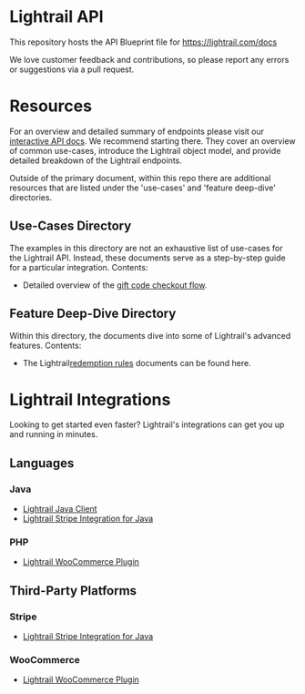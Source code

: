 # Lightrail API

This repository hosts the API Blueprint file for https://lightrail.com/docs

We love customer feedback and contributions, so please report any errors or suggestions via a pull request.

# Resources

For an overview and detailed summary of endpoints please visit our <a target="_blank" href="www.lightrail.com/docs">interactive API docs</a>. We recommend starting there.
They cover an overview of common use-cases, introduce the Lightrail object model, and provide detailed breakdown of the Lightrail endpoints. 
  
Outside of the primary document, within this repo there are additional resources that are listed under the 'use-cases' and 'feature deep-dive' directories. 

## Use-Cases Directory
The examples in this directory are not an exhaustive list of use-cases for the Lightrail API. 
Instead, these documents serve as a step-by-step guide for a particular integration. Contents:
- Detailed overview of the [gift code checkout flow](/use-cases/giftcode-checkout.md).
    
## Feature Deep-Dive Directory
Within this directory, the documents dive into some of Lightrail's advanced features. Contents: 
- The Lightrail[redemption rules](/feature%20deep-dive/RedemptionRules.md) documents can be found here. 

# Lightrail Integrations
Looking to get started even faster? Lightrail's integrations can get you up and running in minutes. 

## Languages

### Java

- [Lightrail Java Client](https://github.com/Giftbit/lightrail-client-java)
- [Lightrail Stripe Integration for Java](https://github.com/Giftbit/lightrail-stripe-java)

### PHP

- [Lightrail WooCommerce Plugin](https://wordpress.org/plugins/lightrail-for-woocommerce/)

## Third-Party Platforms

### Stripe

- [Lightrail Stripe Integration for Java](https://github.com/Giftbit/lightrail-stripe-java)

### WooCommerce

- [Lightrail WooCommerce Plugin](https://wordpress.org/plugins/lightrail-for-woocommerce/)


 




